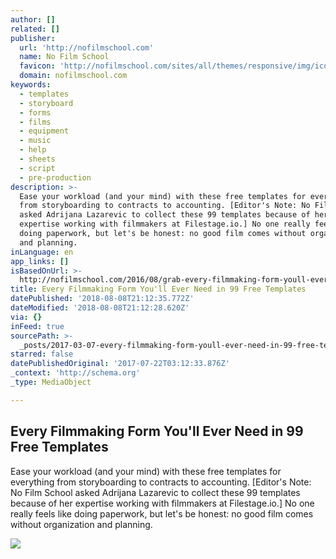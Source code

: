 ```yaml
---
author: []
related: []
publisher:
  url: 'http://nofilmschool.com'
  name: No Film School
  favicon: 'http://nofilmschool.com/sites/all/themes/responsive/img/icons/favicon.ico'
  domain: nofilmschool.com
keywords:
  - templates
  - storyboard
  - forms
  - films
  - equipment
  - music
  - help
  - sheets
  - script
  - pre-production
description: >-
  Ease your workload (and your mind) with these free templates for everything
  from storyboarding to contracts to accounting. [Editor's Note: No Film School
  asked Adrijana Lazarevic to collect these 99 templates because of her
  expertise working with filmmakers at Filestage.io.] No one really feels like
  doing paperwork, but let's be honest: no good film comes without organization
  and planning.
inLanguage: en
app_links: []
isBasedOnUrl: >-
  http://nofilmschool.com/2016/08/grab-every-filmmaking-form-youll-ever-need-these-99-free-templates
title: Every Filmmaking Form You'll Ever Need in 99 Free Templates
datePublished: '2018-08-08T21:12:35.772Z'
dateModified: '2018-08-08T21:12:28.620Z'
via: {}
inFeed: true
sourcePath: >-
  _posts/2017-03-07-every-filmmaking-form-youll-ever-need-in-99-free-templates.md
starred: false
datePublishedOriginal: '2017-07-22T03:12:33.876Z'
_context: 'http://schema.org'
_type: MediaObject

---
```

<article style=""><h1>Every Filmmaking Form You'll Ever Need in 99 Free Templates</h1><p>Ease your workload (and your mind) with these free templates for everything from storyboarding to contracts to accounting. [Editor's Note: No Film School asked Adrijana Lazarevic to collect these 99 templates because of her expertise working with filmmakers at Filestage.io.] No one really feels like doing paperwork, but let's be honest: no good film comes without organization and planning.</p><img src="http://nofilmschool.com/sites/default/files/styles/facebook/public/shutterstock_binders.jpg?itok=Y1vydkau" /></article>